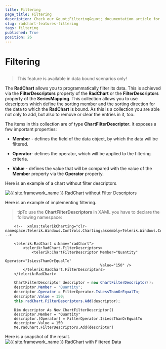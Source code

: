 ```yaml
---
title: Filtering
page_title: Filtering
description: Check our &quot;Filtering&quot; documentation article for the RadChart {{ site.framework_name }} control.
slug: radchart-features-filtering
tags: filtering
published: True
position: 26
---
```


# Filtering



## 

>This feature is available in data bound scenarios only!

The __RadChart__ allows you to programmatically filter its data. This is achieved via the __FilterDescriptors__ property of the __RadChart__ or the __FilterDescriptors__ property of the __SeriesMapping__. This collection allows you to use descriptors which define the sorting member and the sorting direction for the data to which the __RadChart__ is bound. As this is a collection you are able not only to add, but also to remove or clear the entries in it, too.

The items in this collection are of type __ChartFilterDescriptor__. It exposes a few important properties:

* __Member__ - defines the field of the data object, by which the data will be filtered.

* __Operator__-  defines the operator, which will be applied to the filtering criteria.

* __Value__ - defines the value that will be compared with the value of the __Member__ property via the __Operator__ property.

Here is an example of a chart without filter descriptors.

![{{ site.framework_name }} RadChart without Filter Descriptors](images/RadChart_Features_Filtering_01.png)

Here is an example of implementing filtering.

>tipTo use the __ChartFilterDescriptors__ in XAML you have to declare the following namespace:



```XAML
	<!--  xmlns:telerikCharting="clr-namespace:Telerik.Windows.Controls.Charting;assembly=Telerik.Windows.Controls.Charting"  -->
```





```XAML
	<telerik:RadChart x:Name="radChart">
	    <telerik:RadChart.FilterDescriptors>
	        <telerik:ChartFilterDescriptor Member="Quantity"
	                                       Operator="IsLessThanOrEqualTo"
	                                       Value="150" />
	    </telerik:RadChart.FilterDescriptors>
	</telerik:RadChart>
```





```C#
	ChartFilterDescriptor descriptor = new ChartFilterDescriptor();
	descriptor.Member = "Quantity";
	descriptor.Operator = FilterOperator.IsLessThanOrEqualTo;
	descriptor.Value = 150;
	this.radChart.FilterDescriptors.Add(descriptor);
```





```VB.NET
	Dim descriptor As New ChartFilterDescriptor()
	descriptor.Member = "Quantity"
	descriptor.[Operator] = FilterOperator.IsLessThanOrEqualTo
	descriptor.Value = 150
	Me.radChart.FilterDescriptors.Add(descriptor)
```
    
Here is a snapshot of the result.
    ![{{ site.framework_name }} RadChart with Filtered Data](images/RadChart_Features_Filtering_02.png)
